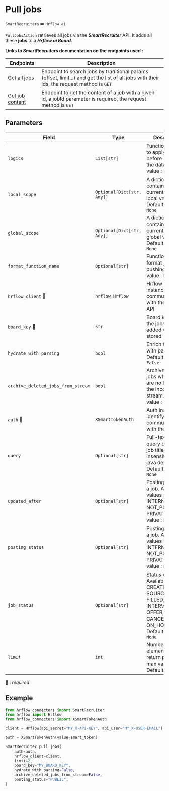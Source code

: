 # Pull jobs
`SmartRecruiters` :arrow_right: `Hrflow.ai`

`PullJobsAction` retrieves all jobs via the ***SmartRecruiter*** API. It adds all these **jobs** to a ***Hrflow.ai Board***.

**Links to SmartRecruiters documentation on the endpoints used :**

| Endpoints | Description |
| --------- | ----------- |
|[Get all jobs](https://dev.smartrecruiters.com/customer-api/live-docs/job-api/#/jobs/jobs.all) | Endpoint to search jobs by traditional params (offset, limit...) and get the list of all jobs with their ids, the request method is `GET`|
|[Get job content](https://dev.smartrecruiters.com/customer-api/live-docs/job-api/#/jobs/jobs.get) | Endpoint to get the content of a job with a given id, a jobId parameter is required, the request method is `GET`|

## Parameters

| Field | Type | Description |
| ----- | ---- | ----------- |
| `logics`  | `List[str]` | Function names to apply as filter before pushing the data. Default value : `[]`        |
| `local_scope`  | `Optional[Dict[str, Any]]` | A dictionary containing the current scope's local variables. Default value : `None`        |
| `global_scope`  | `Optional[Dict[str, Any]]` | A dictionary containing the current scope's global variables. Default value : `None`       |
| `format_function_name`  | `Optional[str]` | Function name to format job before pushing. Default value : `None`        |
| `hrflow_client` :red_circle: | `hrflow.Hrflow` | Hrflow client instance used to communicate with the Hrflow.ai API        |
| `board_key` :red_circle: | `str` | Board key where the jobs to be added will be stored        |
| `hydrate_with_parsing`  | `bool` | Enrich the job with parsing. Default value : `False`        |
| `archive_deleted_jobs_from_stream`  | `bool` | Archive Board jobs when they are no longer in the incoming job stream. Default value : `True`        |
| `auth` :red_circle: | `XSmartTokenAuth` | Auth instance to identify and communicate with the platform        |
| `query` | `Optional[str]` | Full-text search query based on a job title; case insensitive; e.g. java developer. Default value : `None`        |
| `updated_after` | `Optional[str]` | Posting status of a job. Available values : PUBLIC, INTERNAL, NOT_PUBLISHED, PRIVATE. Default value : `None`        |
| `posting_status` | `Optional[str]` | Posting status of a job. Available values : PUBLIC, INTERNAL, NOT_PUBLISHED, PRIVATE. Default value : `None`        |
| `job_status` | `Optional[str]` | Status of a job. Available values : CREATED, SOURCING, FILLED, INTERVIEW, OFFER, CANCELLED, ON_HOLD. Default value : `None`        |
| `limit` | `int` | Number of elements to return per page. max value is 100. Default value : `10`        |

:red_circle: : *required* 

## Example

```python
from hrflow_connectors import SmartRecruiter
from hrflow import Hrflow
from hrflow_connectors import XSmartTokenAuth

client = Hrflow(api_secret="MY_X-API-KEY", api_user="MY_X-USER-EMAIL")

auth = XSmartTokenAuth(value=smart_token)

SmartRecruiter.pull_jobs(
    auth=auth,
    hrflow_client=client,
    limit=2,
    board_key="MY_BOARD_KEY",
    hydrate_with_parsing=False,
    archive_deleted_jobs_from_stream=False,
    posting_status="PUBLIC",
)
```
